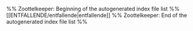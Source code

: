 %% Zoottelkeeper: Beginning of the autogenerated index file list %%
[[ENTFALLENDE/entfallende|entfallende]]
%% Zoottelkeeper: End of the autogenerated index file list %%
